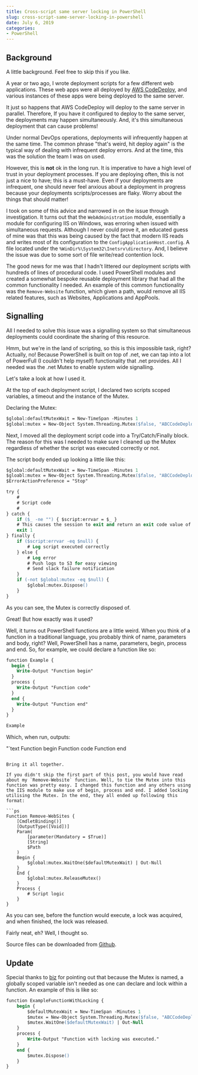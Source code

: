 ```yaml
---
title: Cross-script same server locking in PowerShell
slug: cross-script-same-server-locking-in-powershell
date: July 6, 2019
categories:
- PowerShell
---
```


## Background

A little background. Feel free to skip this if you like.

A year or two ago, I wrote deployment scripts for a few different web applications. These web apps were all deployed by [AWS CodeDeploy](https://aws.amazon.com/codedeploy/), and various instances of these apps were being deployed to the same server.

It just so happens that AWS CodeDeploy will deploy to the same server in parallel. Therefore, If you have it configured to deploy to the same server, the deployments may happen simultaneously. And, it's this simultaneous deployment that can cause problems!

Under normal DevOps operations, deployments will infrequently happen at the same time. The common phrase "that's weird, hit deploy again" is the typical way of dealing with infrequent deploy errors. And at the time, this was the solution the team I was on used.

However, this is **not** ok in the long run. It is imperative to have a high level of trust in your deployment processes. If you are deploying often, this is not just a nice to have; this is a must-have. Even if your deployments are infrequent, one should never feel anxious about a deployment in progress because your deployments scripts/processes are flaky. Worry about the things that should matter!

I took on some of this advice and narrowed in on the issue through investigation. It turns out that the `WebAdministration` module, essentially a module for configuring IIS on Windows, was erroring when issued with simultaneous requests. Although I never could prove it, an educated guess of mine was that this was being caused by the fact that modern IIS reads and writes most of its configuration to the `ConfigApplicationHost.config`. A file located under the `%WinDir%\System32\Inetsrv\directory`. And, I believe the issue was due to some sort of file write/read contention lock.

The good news for me was that I hadn't littered our deployment scripts with hundreds of lines of procedural code. I used PowerShell modules and created a somewhat bespoke reusable deployment library that had all the common functionality I needed. An example of this common functionality was the `Remove-Website` function, which given a path, would remove all IIS related features, such as Websites, Applications and AppPools.

## Signalling

All I needed to solve this issue was a signalling system so that simultaneous deployments could coordinate the sharing of this resource.

Hmm, but we're in the land of scripting, so this is this impossible task, right? Actually, no! Because PowerShell is built on top of .net, we can tap into a lot of PowerFull (I couldn't help myself) functionality that .net provides. All I needed was the .net Mutex to enable system wide signalling.

Let's take a look at how I used it.

At the top of each deployment script, I declared two scripts scoped variables, a timeout and the instance of the Mutex.

Declaring the Mutex:

```ps
$global:defaultMutexWait = New-TimeSpan -Minutes 1
$global:mutex = New-Object System.Threading.Mutex($false, "ABCCodeDeploy")
```

Next, I moved all the deployment script code into a Try/Catch/Finally block. The reason for this was I needed to make sure I cleaned up the Mutex regardless of whether the script was executed correctly or not.

The script body ended up looking a little like this:

```ps
$global:defaultMutexWait = New-TimeSpan -Minutes 1
$gloabl:mutex = New-Object System.Threading.Mutex($false, "ABCCodeDeploy")
$ErrorActionPreference = "Stop"

try {
    #
    # Script code
    #
} catch {
    if ($_ -ne "") { $script:errvar = $_ }
    # This causes the session to exit and return an exit code value of 1. This also causes CodeDeploy to fail the deployment.
    exit 1
} finally {
    if ($script:errvar -eq $null) {
        # Log script executed correctly
    } else {
        # Log error
        # Push logs to S3 for easy viewing
        # Send slack failure notification
    }
    if (-not $global:mutex -eq $null) {
        $global:mutex.Dispose()
    }
}
```

As you can see, the Mutex is correctly disposed of.

Great! But how exactly was it used?

Well, it turns out PowerShell functions are a little weird. When you think of a function in a traditional language, you probably think of name, parameters and body, right? Well, PowerShell has a name, parameters, begin, process and end. So, for example, we could declare a function like so:

```ps
function Example {
  begin { 
    Write-Output "Function begin"
  }
  process {
    Write-Output "Function code"
  }
  end {
    Write-Output "Function end"
  }
}

Example
```

Which, when run, outputs:


"`text
Function begin
Function code
Function end
```

Bring it all together.

If you didn't skip the first part of this post, you would have read about my `Remove-Website` function. Well, to tie the Mutex into this function was pretty easy. I changed this function and any others using the IIS module to make use of begin, process and end. I added locking utilising the Mutex. In the end, they all ended up following this format:

```ps
Function Remove-WebSites {
    [CmdletBinding()]
    [OutputType([Void])]
    Param(
        [parameter(Mandatory = $True)]
        [String]
        $Path
    )
    Begin {
        $global:mutex.WaitOne($defaultMutexWait) | Out-Null
    }
    End {
        $global:mutex.ReleaseMutex()
    }
    Process {
        # Script logic
    }
}
```

As you can see, before the function would execute, a lock was acquired, and when finished, the lock was released.

Fairly neat, eh? Well, I thought so.

Source files can be downloaded from [Github](https://github.com/pleb/blogging-stash/tree/master/Powershell/Mutex).

## Update

Special thanks to [biz](https://www.reddit.com/user/bis/) for pointing out that because the Mutex is named, a globally scoped variable isn't needed as one can declare and lock within a function. An example of this is like so:

```ps
function ExampleFunctionWithLocking {
    begin { 
        $defaultMutexWait = New-TimeSpan -Minutes 1
        $mutex = New-Object System.Threading.Mutex($false, "ABCCodeDeploy")
        $mutex.WaitOne($defaultMutexWait) | Out-Null
    }
    process {
        Write-Output "Function with locking was executed."
    }
    end {
        $mutex.Dispose()
    }
}
```
